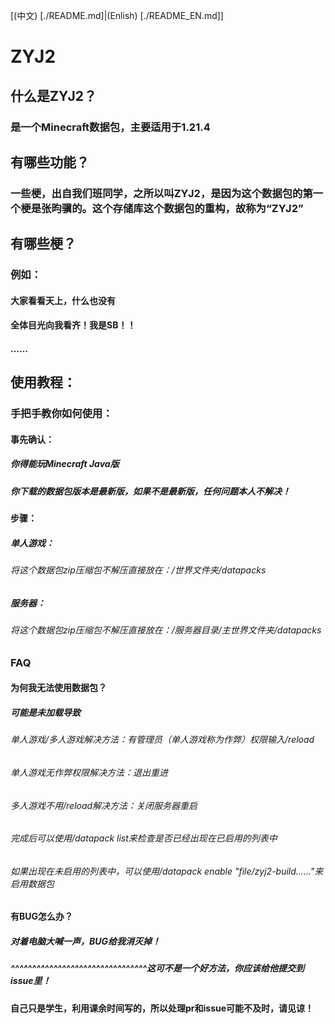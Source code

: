 [(中文) [./README.md]|(Enlish) [./README_EN.md]]
# ZYJ2
## 什么是ZYJ2？
### 是一个Minecraft数据包，主要适用于1.21.4
## 有哪些功能？
### 一些梗，出自我们班同学，之所以叫ZYJ2，是因为这个数据包的第一个梗是张昀骥的。这个存储库这个数据包的重构，故称为“ZYJ2”
## 有哪些梗？
### 例如：
#### 大家看看天上，什么也没有
#### 全体目光向我看齐！我是SB！！
#### ……
## 使用教程：
### 手把手教你如何使用：
#### 事先确认：
##### 你得能玩Minecraft Java版
##### 你下载的数据包版本是最新版，如果不是最新版，任何问题本人不解决！
#### 步骤：
##### 单人游戏：
###### 将这个数据包zip压缩包不解压直接放在：/世界文件夹/datapacks
##### 服务器：
###### 将这个数据包zip压缩包不解压直接放在：/服务器目录/主世界文件夹/datapacks
### FAQ
#### 为何我无法使用数据包？
##### 可能是未加载导致
###### 单人游戏/多人游戏解决方法：有管理员（单人游戏称为作弊）权限输入/reload
###### 单人游戏无作弊权限解决方法：退出重进
###### 多人游戏不用/reload解决方法：关闭服务器重启
###### 完成后可以使用/datapack list来检查是否已经出现在已启用的列表中
###### 如果出现在未启用的列表中，可以使用/datapack enable "file/zyj2-build......"来启用数据包
#### 有BUG怎么办？
##### 对着电脑大喊一声，BUG给我消灭掉！
##### ^^^^^^^^^^^^^^^^^^^^^^^^^^^^^^^^这可不是一个好方法，你应该给他提交到issue里！
#### 自己只是学生，利用课余时间写的，所以处理pr和issue可能不及时，请见谅！
